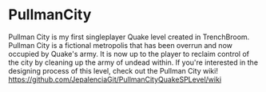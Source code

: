 # PullmanCity
Pullman City is my first singleplayer Quake level created in TrenchBroom. Pullman City is a fictional metropolis that has been overrun and now occupied by Quake's army. It is now up to the player to reclaim control of the city by cleaning up the army of undead within. If you're interested in the designing process of this level, check out the Pullman City wiki!
https://github.com/JepalenciaGit/PullmanCityQuakeSPLevel/wiki
